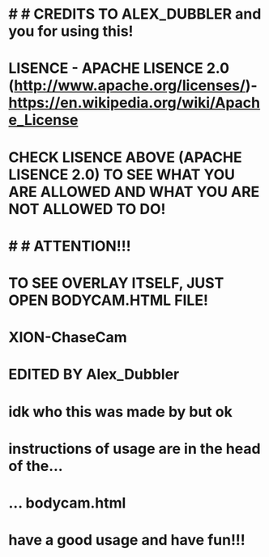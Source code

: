 # # # CREDITS TO ALEX_DUBBLER and you for using this!
# LISENCE - APACHE LISENCE 2.0 (http://www.apache.org/licenses/)- https://en.wikipedia.org/wiki/Apache_License

# CHECK LISENCE ABOVE (APACHE LISENCE 2.0) TO SEE WHAT YOU ARE ALLOWED AND WHAT YOU ARE NOT ALLOWED TO DO!


# # # ATTENTION!!!
# TO SEE OVERLAY ITSELF, JUST OPEN BODYCAM.HTML FILE!


# XION-ChaseCam
# EDITED BY Alex_Dubbler
# idk who this was made by but ok
# instructions of usage are in the head of the...
# ... bodycam.html

# have a good usage and have fun!!!
